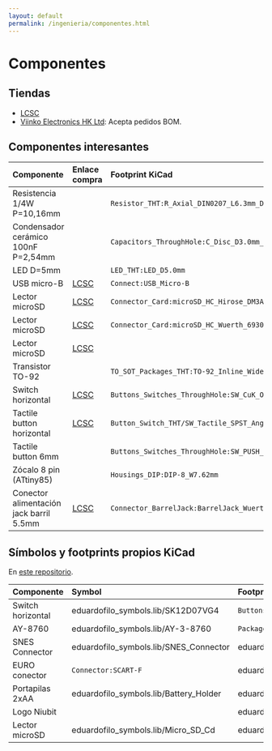 ```yaml
---
layout: default
permalink: /ingenieria/componentes.html
---
```


# Componentes

## Tiendas

* [LCSC](https://lcsc.com/)
* [Viinko Electronics HK Ltd](https://viinko.es.aliexpress.com/store/1361740): Acepta pedidos BOM.

## Componentes interesantes

|Componente|Enlace compra|Footprint KiCad|
|:---------|:------------|:--------|
|Resistencia 1/4W P=10,16mm| |`Resistor_THT:R_Axial_DIN0207_L6.3mm_D2.5mm_P10.16mm_Horizontal`|
|Condensador cerámico 100nF P=2,54mm| |`Capacitors_ThroughHole:C_Disc_D3.0mm_W1.6mm_P2.50mm`|
|LED D=5mm| |`LED_THT:LED_D5.0mm`|
|USB micro-B|[LCSC](https://lcsc.com/product-detail/USB-Connectors_Amphenol-ICC-10118194-0001LF_C132563.html)|`Connect:USB_Micro-B`|
|Lector microSD|[LCSC](https://lcsc.com/product-detail/Card-Sockets-Connectors_HRS-Hirose_DM3AT-SF-PEJM5_HRS-Hirose-HRS-DM3AT-SF-PEJM5_C114218.html)|`Connector_Card:microSD_HC_Hirose_DM3AT-SD-PEJMS`|
|Lector microSD|[LCSC](https://lcsc.com/product-detail/Card-Sockets-Connectors_Korean-Hroparts-Elec-TF-04A_C145799.html)|`Connector_Card:microSD_HC_Wuerth_693072010801`|
|Lector microSD|[LCSC](https://lcsc.com/product-detail/Card-Sockets-Connectors_XUNPU-TF-104_C266612.html)| |
|Transistor TO-92| |`TO_SOT_Packages_THT:TO-92_Inline_Wide`|
|Switch horizontal|[LCSC](https://lcsc.com/product-detail/Toggle-Switches_SHOU-HAN-SK12D07VG4_C393937.html)|`Buttons_Switches_ThroughHole:SW_CuK_OS102011MA1QN1_SPDT_Angled`|
|Tactile button horizontal|[LCSC](https://lcsc.com/product-detail/Others_C-K-PTS645VM832LFS_C285530.html)|`Button_Switch_THT/SW_Tactile_SPST_Angled_PTS645Vx83-2LFS`|
|Tactile button 6mm| |`Buttons_Switches_ThroughHole:SW_PUSH_6mm`|
|Zócalo 8 pin (ATtiny85)| |`Housings_DIP:DIP-8_W7.62mm`|
|Conector alimentación jack barril 5.5mm|[LCSC](https://lcsc.com/product-detail/Power-Connectors_XKB-Enterprise-DC-005-5A-2-0_C381116.html)|`Connector_BarrelJack:BarrelJack_Wuerth_6941xx301002`|

## Símbolos y footprints propios KiCad

En [este repositorio](https://github.com/eduardofilo/kicad_footprints).

|Componente|Symbol|Footprint|Compra|
|:---------|:-----|:--------|:-----|
|Switch horizontal|eduardofilo_symbols.lib/SK12D07VG4|`Buttons_Switches_ThroughHole:SW_CuK_OS102011MA1QN1_SPDT_Angled`|[LCSC](https://lcsc.com/product-detail/Toggle-Switches_SHOU-HAN-SK12D07VG4_C393937.html)|
|AY-8760|eduardofilo_symbols.lib/AY-3-8760|`Package_DIP:DIP-28_W15.24mm_Socket_LongPads`| |
|SNES Connector|eduardofilo_symbols.lib/SNES_Connector|eduardofilo_footprints.pretty/SNES.kicad_mod|[Aliexpress](https://es.aliexpress.com/item/32828768824.html)|
|EURO conector|`Connector:SCART-F`|eduardofilo_footprints.pretty/SCART.kicad_mod|[Aliexpress](https://es.aliexpress.com/item/32997772379.html)|
|Portapilas 2xAA|eduardofilo_symbols.lib/Battery_Holder|eduardofilo_footprints.pretty/BatteryHolder.kicad_mod|[LCSC](https://lcsc.com/product-detail/Battery-Holders-Clips-Contacts_Keystone-1013_C238059.html)|
|Logo Niubit| |eduardofilo_footprints.pretty/NiubitLogo.kicad_mod| |
|Lector microSD|eduardofilo_symbols.lib/Micro_SD_Cd|eduardofilo_footprints.pretty/Micro_SD_Cd.kicad_mod|[Aliexpress](https://es.aliexpress.com/item/32802051702.html), [LCSC](https://lcsc.com/product-detail/Card-Sockets-Connectors_HOAUC-HYC77-TF09-200_C341092.html)|
